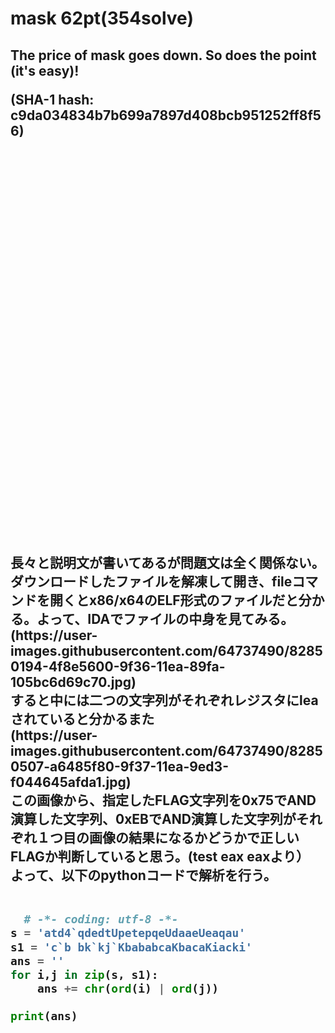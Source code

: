 <h1>mask 62pt(354solve)</h1>

<h2>The price of mask goes down. So does the point (it's easy)!

(SHA-1 hash: c9da034834b7b699a7897d408bcb951252ff8f56)</h2>

<br>
<br>
<br>
<br>
<br>
<br>
<br>
<br>
<br>
<br>
<br>
<br>
<br>
<br>
<br>
<br>
<br>
<br>
<br>
<br>
<br>
<br>
<br>
<br>
<br>
<br>
<br>
<br>
<br>
<br>
<br>
<br>
<br>
<br>
<br>
<br>
<h2>長々と説明文が書いてあるが問題文は全く関係ない。<br>
  ダウンロードしたファイルを解凍して開き、fileコマンドを開くとx86/x64のELF形式のファイルだと分かる。よって、IDAでファイルの中身を見てみる。<br>
  (https://user-images.githubusercontent.com/64737490/82850194-4f8e5600-9f36-11ea-89fa-105bc6d69c70.jpg)
  <br>
 すると中には二つの文字列がそれぞれレジスタにleaされていると分かるまた
  <br>
  (https://user-images.githubusercontent.com/64737490/82850507-a6485f80-9f37-11ea-9ed3-f044645afda1.jpg)
<br>
  この画像から、指定したFLAG文字列を0x75でAND演算した文字列、0xEBでAND演算した文字列がそれぞれ１つ目の画像の結果になるかどうかで正しいFLAGか判断していると思う。(test eax eaxより）
  <br>
  よって、以下のpythonコードで解析を行う。<br><br>
  
```python
  # -*- coding: utf-8 -*-
s = 'atd4`qdedtUpetepqeUdaaeUeaqau'
s1 = 'c`b bk`kj`KbababcaKbacaKiacki'
ans = ''
for i,j in zip(s, s1):
    ans += chr(ord(i) | ord(j))

print(ans)
```

<br><br>
